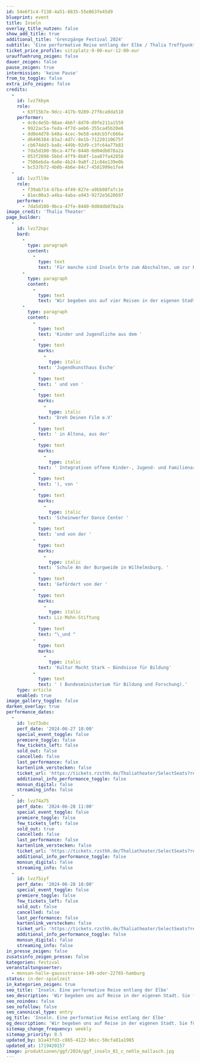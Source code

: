 ```yaml
---
id: 54e6f1c4-f138-4a51-8835-55e863fe45d9
blueprint: event
title: Inseln
overlay_title_nutzen: false
show_add_title: true
additional_title: 'Grenzgänge Festival 2024'
subtitle: 'Eine performative Reise entlang der Elbe / Thalia Treffpunkt Theaterprojekte in Kooperation mit KinderKinder e.V. und dem Jugendkunsthaus Esche'
ticket_price_profile: sitzplatz-9-00-eur-12-00-eur
urauffuehrung_zeigen: false
dauer_zeigen: false
pause_zeigen: true
intermission: 'keine Pause'
from_to_toggle: false
extra_info_zeigen: false
credits:
  -
    id: lvz7kbym
    role:
      - 63f15b7e-9dcc-417b-9289-27f6ca9da518
    performer:
      - 4c0c4e5b-98ae-4b6f-8d70-d9fe211a1559
      - 9922ac5a-feda-4f7d-aeb6-355ca45b20e6
      - dd0e4d78-b48a-4cec-9e58-e4dcb5fc666a
      - d6496384-83a2-4d7c-8e1b-71220110675f
      - cb674dd3-ba8c-449b-92d9-c3fc64a77b83
      - 7da5d100-9bca-47fe-8440-0d04db078a2a
      - 053f2898-5bbd-4ff9-8b8f-1aa87fa42858
      - 7506ebda-6a0e-4b24-9a8f-21c84e139e0b
      - bc537b72-4b0b-4b6e-84c7-4581999e1fe4
  -
    id: lvz7ll9e
    role:
      - f39ab714-67ba-4f49-827e-a9bb08fafc1e
      - 81ec00a3-a4ba-4aba-a943-9272e5620697
    performer:
      - 7da5d100-9bca-47fe-8440-0d04db078a2a
image_credit: 'Thalia Theater'
page_builder:
  -
    id: lvz72npc
    bard:
      -
        type: paragraph
        content:
          -
            type: text
            text: 'Für manche sind Inseln Orte zum Abschalten, um zur Ruhe kommen, Orte des Rückzugs. Für andere, vor allem für die, die von Wasser umgeben leben, können es auch Orte der Bedrohung sein, an denen Wassser und Wind am noch so kleinsten Stückchen Land zerrt. '
      -
        type: paragraph
        content:
          -
            type: text
            text: 'Wir begeben uns auf vier Reisen in der eigenen Stadt. Sie führen uns an oder besser gesagt auf die Elbe. Nach Neuwerk, Wilhelmsburg, Hahnöfersand und nach Entenwerder. Hier machen wir uns auf die Suche nach dem „Geist“, dem Klang, den mystischen Zwischentönen dieser besonderen Orte. Und mit etwas Glück finden wir auf dieser Reise auch die eigene Insel.'
      -
        type: paragraph
        content:
          -
            type: text
            text: 'Kinder und Jugendliche aus dem '
          -
            type: text
            marks:
              -
                type: italic
            text: 'Jugendkunsthaus Esche'
          -
            type: text
            text: ' und von '
          -
            type: text
            marks:
              -
                type: italic
            text: 'Dreh Deinen Film e.V'
          -
            type: text
            text: ' in Altona, aus der'
          -
            type: text
            marks:
              -
                type: italic
            text: ' Integrativen offene Kinder-, Jugend- und Familienarbeit St. Georg Schorsch(IFZ'
          -
            type: text
            text: '), von '
          -
            type: text
            marks:
              -
                type: italic
            text: 'Scheinwerfer Dance Center '
          -
            type: text
            text: 'und von der '
          -
            type: text
            marks:
              -
                type: italic
            text: 'Schule An der Burgweide in Wilhelmsburg. '
          -
            type: text
            text: 'Gefördert von der '
          -
            type: text
            marks:
              -
                type: italic
            text: Liz-Mohn-Stiftung
          -
            type: text
            text: "\_und "
          -
            type: text
            marks:
              -
                type: italic
            text: 'Kultur Macht Stark – Bündnisse für Bildung'
          -
            type: text
            text: ' ( Bundesministerium für Bildung und Forschung).'
    type: article
    enabled: true
image_gallery_toggle: false
darken_overlay: true
performance_dates:
  -
    id: lvz73ubc
    perf_date: '2024-06-27 18:00'
    special_event_toggle: false
    premiere_toggle: false
    few_tickets_left: false
    sold_out: false
    cancelled: false
    last_performance: false
    kartenlink_verstecken: false
    ticket_url: 'https://tickets.rzsthh.de/Thaliatheater/SelectSeats?ret=1&e=13851&lang=de&play=inseln-2024'
    additional_info_performance_toggle: false
    monsun_digital: false
    streaming_info: false
  -
    id: lvz74a75
    perf_date: '2024-06-28 11:00'
    special_event_toggle: false
    premiere_toggle: false
    few_tickets_left: false
    sold_out: true
    cancelled: false
    last_performance: false
    kartenlink_verstecken: false
    ticket_url: 'https://tickets.rzsthh.de/Thaliatheater/SelectSeats?ret=1&e=13856&lang=de&play=inseln-2024'
    additional_info_performance_toggle: false
    monsun_digital: false
    streaming_info: false
  -
    id: lvz75iyf
    perf_date: '2024-06-28 18:00'
    special_event_toggle: false
    premiere_toggle: false
    few_tickets_left: false
    sold_out: false
    cancelled: false
    last_performance: false
    kartenlink_verstecken: false
    ticket_url: 'https://tickets.rzsthh.de/Thaliatheater/SelectSeats?ret=1&e=13857&lang=de&play=inseln-2024'
    additional_info_performance_toggle: false
    monsun_digital: false
    streaming_info: false
in_presse_zeigen: false
zusatsinfo_zeigen_presse: false
kategorien: festival
veranstaltungsoerter:
  - monsun-halle-gaussstrasse-149-oder-22765-hamburg
status: in-der-spielzeit
in_kategorien_zeigen: true
seo_title: 'Inseln. Eine performative Reise entlang der Elbe'
seo_description: 'Wir begeben uns auf Reise in der eigenen Stadt. Sie führt uns an oder besser gesagt auf die Elbe. Nach Neuwerk, Wilhelmsburg, Hahnöfersand und Entenwerder.'
seo_noindex: false
seo_nofollow: false
seo_canonical_type: entry
og_title: 'Inseln. Eine performative Reise entlang der Elbe'
og_description: 'Wir begeben uns auf Reise in der eigenen Stadt. Sie führt uns an oder besser gesagt auf die Elbe. Nach Neuwerk, Wilhelmsburg, Hahnöfersand und Entenwerder.'
sitemap_change_frequency: weekly
sitemap_priority: 0.5
updated_by: b1a43fd3-c865-4122-b6cc-50cfa81a1985
updated_at: 1719420157
image: produktionen/ggf/2024/ggf_inseln_01_c_nehle_mallasch.jpg
---
```

